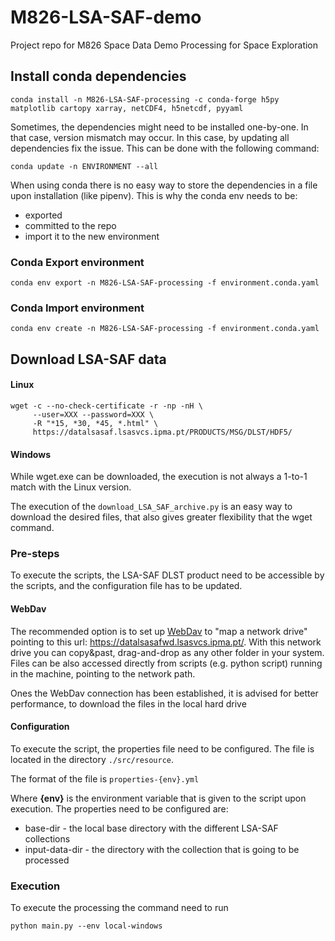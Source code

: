 # M826-LSA-SAF-demo
Project repo for M826 Space Data Demo Processing for Space Exploration

## Install conda dependencies ##


````
conda install -n M826-LSA-SAF-processing -c conda-forge h5py matplotlib cartopy xarray, netCDF4, h5netcdf, pyyaml
````
Sometimes, the dependencies might need to be installed one-by-one. In that case, version mismatch may occur. 
In this case, by updating all dependencies fix the issue. This can be done with the following command:
````
conda update -n ENVIRONMENT --all
````


When using conda there is no easy way to store the dependencies in a file upon installation (like pipenv). 
This is why the conda env needs to be:
- exported
- committed to the repo
- import it to the new environment 

### Conda Export environment
````
conda env export -n M826-LSA-SAF-processing -f environment.conda.yaml
````

### Conda Import environment
````
conda env create -n M826-LSA-SAF-processing -f environment.conda.yaml
````


## Download LSA-SAF data
#### Linux

````
wget -c --no-check-certificate -r -np -nH \
     --user=XXX --password=XXX \
     -R "*15, *30, *45, *.html" \
     https://datalsasaf.lsasvcs.ipma.pt/PRODUCTS/MSG/DLST/HDF5/

````

#### Windows

While wget.exe can be downloaded, the execution is not always a 1-to-1 match with the Linux version.

The execution of the `download_LSA_SAF_archive.py` is an easy way to download the desired files,
that also gives greater flexibility that the wget command.

### Pre-steps

To execute the scripts, the LSA-SAF DLST product need to be accessible by the scripts, and the configuration file has to
be updated.

#### WebDav

The recommended option is to set up [WebDav](https://gitlab.com/helpdesk.landsaf/lsasaf_data_access/-/wikis/data/webdav)
to "map a network drive" pointing to this url: https://datalsasafwd.lsasvcs.ipma.pt/.
With this network drive you can copy&past, drag-and-drop as any other folder in your system. Files can be also accessed
directly from scripts (e.g. python script) running in the machine, pointing to the network path.

Ones the WebDav connection has been established, it is advised for better performance, to download the files in the
local hard drive

#### Configuration

To execute the script, the properties file need to be configured. The file is located in the directory `./src/resource`.

The format of the file is `properties-{env}.yml`

Where **{env}** is the environment variable that is given to the script upon execution.
The properties need to be configured are:

- base-dir - the local base directory with the different LSA-SAF collections
- input-data-dir - the directory with the collection that is going to be processed

### Execution

To execute the processing the command need to run

````
python main.py --env local-windows 
````



